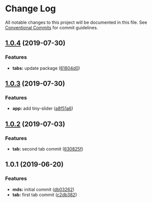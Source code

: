 # Change Log

All notable changes to this project will be documented in this file.
See [Conventional Commits](https://conventionalcommits.org) for commit guidelines.

## [1.0.4](https://github.com/MansoorBashaBellary/lerna-design-system/compare/@mansoorbashabellary/mds-tabs@1.0.3...@mansoorbashabellary/mds-tabs@1.0.4) (2019-07-30)


### Features

* **tabs:** update package ([61804d0](https://github.com/MansoorBashaBellary/lerna-design-system/commit/61804d0))





## [1.0.3](https://github.com/MansoorBashaBellary/lerna-design-system/compare/@mansoorbashabellary/mds-tabs@1.0.2...@mansoorbashabellary/mds-tabs@1.0.3) (2019-07-30)


### Features

* **app:** add tiny-slider ([a8f51a6](https://github.com/MansoorBashaBellary/lerna-design-system/commit/a8f51a6))





## [1.0.2](https://github.com/MansoorBashaBellary/lerna-design-system/compare/@mansoorbashabellary/mds-tabs@1.0.1...@mansoorbashabellary/mds-tabs@1.0.2) (2019-07-03)


### Features

* **tab:** second tab commit ([630825f](https://github.com/MansoorBashaBellary/lerna-design-system/commit/630825f))





## 1.0.1 (2019-06-20)


### Features

* **mds:** initial commit ([db03262](https://github.com/MansoorBashaBellary/lerna-design-system/commit/db03262))
* **tab:** first tab commit ([c2db382](https://github.com/MansoorBashaBellary/lerna-design-system/commit/c2db382))
